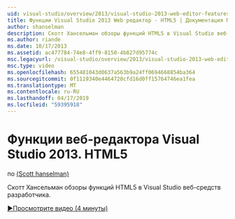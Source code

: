 ```yaml
---
uid: visual-studio/overview/2013/visual-studio-2013-web-editor-features-html5
title: Функции Visual Studio 2013 Web редактор - HTML5 | Документация Майкрософт
author: shanselman
description: Скотт Хансельман обзоры функций HTML5 в Visual Studio веб-средств разработчика.
ms.author: riande
ms.date: 10/17/2013
ms.assetid: ac477784-74e8-4ff9-8150-4b827d95774c
msc.legacyurl: /visual-studio/overview/2013/visual-studio-2013-web-editor-features-html5
msc.type: video
ms.openlocfilehash: 655481043d0637a563b9a24ff0694668854ba364
ms.sourcegitcommit: 0f1119340e4464720cfd16d0ff15764746ea1fea
ms.translationtype: MT
ms.contentlocale: ru-RU
ms.lasthandoff: 04/17/2019
ms.locfileid: "59395918"
---
```

# <a name="visual-studio-2013-web-editor-features---html5"></a>Функции веб-редактора Visual Studio 2013. HTML5

по [(Scott hanselman)](https://github.com/shanselman)

Скотт Хансельман обзоры функций HTML5 в Visual Studio веб-средств разработчика.

[&#9654;Просмотрите видео (4 минуты)](https://channel9.msdn.com/Blogs/ASP-NET-Site-Videos/visual-studio-2013-web-editor-features-html5)
